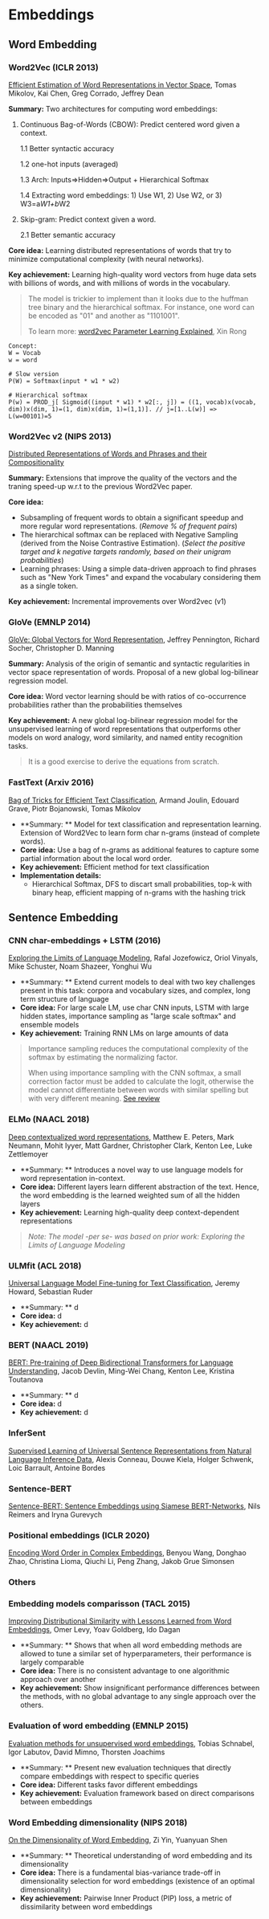 # Embeddings

## Word Embedding

### Word2Vec (ICLR 2013)

[Efficient Estimation of Word Representations in Vector Space](https://arxiv.org/abs/1301.3781), Tomas Mikolov, Kai Chen, Greg Corrado, Jeffrey Dean

**Summary:** Two architectures for computing word embeddings: 

1. Continuous Bag-of-Words (CBOW): Predict centered word given a context.

   1.1 Better syntactic accuracy

   1.2 one-hot inputs (averaged)

   1.3 Arch: Inputs=>Hidden=>Output + Hierarchical Softmax

   1.4 Extracting word embeddings: 1) Use W1, 2) Use W2, or 3) W3=a*W1+b*W2

 2. Skip-gram: Predict context given a word.

    2.1 Better semantic accuracy

**Core idea:** Learning distributed representations of words that try to minimize computational complexity (with neural networks).

**Key achievement:** Learning high-quality word vectors from huge data sets with billions of words, and with millions of words in the vocabulary.

> The model is trickier to implement than it looks due to the huffman tree binary and the hierarchical softmax. For instance, one word can be encoded as "01" and another as "1101001".
>
> To learn more: [word2vec Parameter Learning Explained](https://arxiv.org/abs/1411.2738), Xin Rong
> 

```
Concept:
W = Vocab
w = word

# Slow version
P(W) = Softmax(input * w1 * w2)

# Hierarchical softmax
P(w) = PROD_j[ Sigmoid((input * w1) * w2[:, j]) = ((1, vocab)x(vocab, dim))x(dim, 1)=(1, dim)x(dim, 1)=(1,1)]. // j=[1..L(w)] => L(w=00101)=5
```

### Word2Vec v2 (NIPS 2013)

[Distributed Representations of Words and Phrases and their Compositionality](https://papers.nips.cc/paper/2013/file/9aa42b31882ec039965f3c4923ce901b-Paper.pdf)

**Summary:** Extensions that improve the quality of the vectors and the traning speed-up w.r.t to the previous Word2Vec paper.

**Core idea:** 

- Subsampling of frequent words to obtain a significant speedup and more regular word representations. (*Remove % of frequent pairs*)
- The hierarchical softmax can be replaced with Negative Sampling (derived from the Noise Contrastive Estimation). (*Select the positive target and k negative targets randomly, based on their unigram probabilities*)
- Learning phrases: Using a simple data-driven approach to find phrases such as "New York Times" and expand the vocabulary considering them as a single token.

**Key achievement:** Incremental improvements over Word2vec (v1)

### GloVe (EMNLP 2014)

[GloVe: Global Vectors for Word Representation](https://www-nlp.stanford.edu/pubs/glove.pdf), Jeffrey Pennington, Richard Socher, Christopher D. Manning

**Summary:** Analysis of the origin of semantic and syntactic regularities in vector space representation of words. Proposal of a new global log-bilinear regression model.

**Core idea:** Word vector learning should be with ratios of co-occurrence probabilities rather than the probabilities themselves

**Key achievement:** A new global log-bilinear regression model for the unsupervised
learning of word representations that outperforms other models on word analogy, word similarity, and named entity recognition tasks.

> It is a good exercise to derive the equations from scratch.

### FastText (Arxiv 2016)

[Bag of Tricks for Efficient Text Classification](https://arxiv.org/pdf/1607.01759.pdf), Armand Joulin, Edouard Grave, Piotr Bojanowski, Tomas Mikolov

- **Summary: ** Model for text classification and representation learning. Extension of Word2Vec to learn form char n-grams (instead of complete words).
- **Core idea:** Use a bag of n-grams as additional features to capture some partial information about the local word order.
- **Key achievement:** Efficient method for text classification
- **Implementation details:**
  - Hierarchical Softmax, DFS to discart small probabilities, top-k with binary heap, efficient mapping of n-grams with the hashing trick

## Sentence Embedding

### CNN char-embeddings + LSTM (2016)

[Exploring the Limits of Language Modeling](https://arxiv.org/pdf/1602.02410.pdf), Rafal Jozefowicz, Oriol Vinyals, Mike Schuster, Noam Shazeer, Yonghui Wu

- **Summary: ** Extend current models to deal with two key challenges present in this task: corpora and vocabulary sizes, and complex, long term structure of language
- **Core idea:** For large scale LM, use char CNN inputs, LSTM with large hidden states, importance sampling as "large scale softmax" and ensemble models
- **Key achievement:**  Training RNN LMs on large amounts of data

> Importance sampling reduces the computational complexity of the softmax by estimating the normalizing factor. 
>
> When using importance sampling with the CNN softmax, a small correction factor must be added to calculate the logit, otherwise the model cannot differentiate between words with similar spelling but with very different meaning. [See review](http://www.stochasticgrad.com/article/exploring_limits_language_modeling)

### ELMo (NAACL 2018)

[Deep contextualized word representations](https://arxiv.org/pdf/1802.05365.pdf), Matthew E. Peters, Mark Neumann, Mohit Iyyer, Matt Gardner, Christopher Clark, Kenton Lee, Luke Zettlemoyer

- **Summary: ** Introduces a novel way to use language models for word representation in-context.
- **Core idea:** Different layers learn different abstraction of the text. Hence, the word embedding is the learned weighted sum of all the hidden layers
- **Key achievement:** Learning high-quality deep context-dependent representations

> *Note: The model -per se- was based on prior work: Exploring the Limits of Language Modeling*

### ULMfit (ACL 2018)

[Universal Language Model Fine-tuning for Text Classification](https://arxiv.org/abs/1801.06146), Jeremy Howard, Sebastian Ruder

- **Summary: ** d
- **Core idea:** d
- **Key achievement:** d

### BERT (NAACL 2019)

[BERT: Pre-training of Deep Bidirectional Transformers for Language Understanding](https://arxiv.org/abs/1810.04805), Jacob Devlin, Ming-Wei Chang, Kenton Lee, Kristina Toutanova

- **Summary: ** d
- **Core idea:** d
- **Key achievement:** d

### InferSent

[Supervised Learning of Universal Sentence Representations from Natural Language Inference Data](https://arxiv.org/abs/1705.02364), Alexis Conneau, Douwe Kiela, Holger Schwenk, Loic Barrault, Antoine Bordes

### Sentence-BERT

[Sentence-BERT: Sentence Embeddings using Siamese BERT-Networks](https://arxiv.org/pdf/1908.10084.pdf), Nils Reimers and Iryna Gurevych

### Positional embeddings (ICLR 2020)

[Encoding Word Order in Complex Embeddings](https://arxiv.org/pdf/1912.12333.pdf), Benyou Wang, Donghao Zhao, Christina Lioma, Qiuchi Li, Peng Zhang, Jakob Grue Simonsen

### Others

### Embedding models comparisson (TACL 2015)

[Improving Distributional Similarity with Lessons Learned from Word Embeddings](http://www.aclweb.org/anthology/Q15-1016), Omer Levy, Yoav Goldberg, Ido Dagan

- **Summary: ** Shows that when all word embedding methods are allowed to tune a similar set of hyperparameters, their performance is largely comparable
- **Core idea:** There is no consistent advantage to one algorithmic approach over another
- **Key achievement:** Show insignificant performance differences between the methods, with no global advantage to any single approach over the others.

### Evaluation of word embedding (EMNLP 2015)

[Evaluation methods for unsupervised word embeddings](http://www.aclweb.org/anthology/D15-1036), Tobias Schnabel, Igor Labutov, David Mimno, Thorsten Joachims

- **Summary: ** Present new evaluation techniques that directly compare embeddings with respect to specific queries
- **Core idea:** Different tasks favor different embeddings
- **Key achievement:**  Evaluation framework based on direct comparisons between embeddings

### Word Embedding dimensionality (NIPS 2018)

[On the Dimensionality of Word Embedding](https://papers.nips.cc/paper/7368-on-the-dimensionality-of-word-embedding.pdf), Zi Yin, Yuanyuan Shen

- **Summary: ** Theoretical understanding of word embedding and its dimensionality
- **Core idea:** There is a fundamental bias-variance trade-off in dimensionality selection for word embeddings (existence of an optimal dimensionality)
- **Key achievement:**  Pairwise Inner Product (PIP) loss, a metric of dissimilarity between word embeddings


